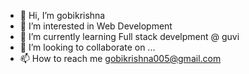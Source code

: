 - 👋 Hi, I’m gobikrishna  
- 👀 I’m interested in Web Development 
- 🌱 I’m currently learning Full stack develpment @ guvi
- 💞️ I’m looking to collaborate on ...
- 📫 How to reach me gobikrishna005@gmail.com

<!---
gobikris/gobikris is a ✨ special ✨ repository because its `README.md` (this file) appears on your GitHub profile.
You can click the Preview link to take a look at your changes.
--->
